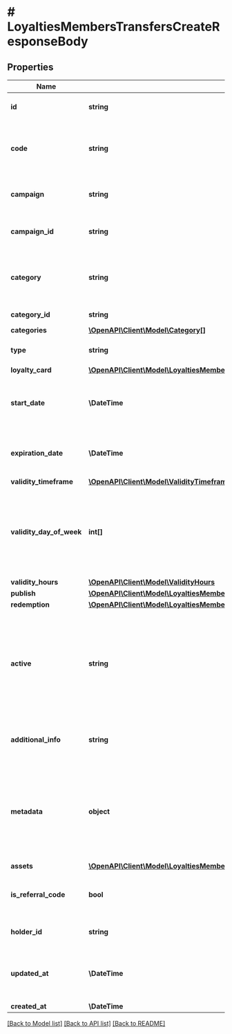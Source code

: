 # # LoyaltiesMembersTransfersCreateResponseBody

## Properties

Name | Type | Description | Notes
------------ | ------------- | ------------- | -------------
**id** | **string** | Assigned by the Voucherify API, identifies the voucher. | [optional]
**code** | **string** | A code that identifies a voucher. Pattern can use all letters of the English alphabet, Arabic numerals, and special characters. | [optional]
**campaign** | **string** | A unique campaign name, identifies the voucher&#39;s parent campaign. | [optional]
**campaign_id** | **string** | Assigned by the Voucherify API, identifies the voucher&#39;s parent campaign. | [optional]
**category** | **string** | Tag defining the category that this voucher belongs to. Useful when listing vouchers using the List Vouchers endpoint. | [optional]
**category_id** | **string** | Unique category ID assigned by Voucherify. | [optional]
**categories** | [**\OpenAPI\Client\Model\Category[]**](Category.md) |  | [optional]
**type** | **string** | Defines the type of the voucher. | [optional] [default to 'LOYALTY_CARD']
**loyalty_card** | [**\OpenAPI\Client\Model\LoyaltiesMembersTransfersCreateResponseBodyLoyaltyCard**](LoyaltiesMembersTransfersCreateResponseBodyLoyaltyCard.md) |  | [optional]
**start_date** | **\DateTime** | Activation timestamp defines when the code starts to be active in ISO 8601 format. Voucher is inactive before this date. | [optional]
**expiration_date** | **\DateTime** | Expiration timestamp defines when the code expires in ISO 8601 format. Voucher is inactive after this date. | [optional]
**validity_timeframe** | [**\OpenAPI\Client\Model\ValidityTimeframe**](ValidityTimeframe.md) |  |
**validity_day_of_week** | **int[]** | Integer array corresponding to the particular days of the week in which the voucher is valid.  - &#x60;0&#x60; Sunday - &#x60;1&#x60; Monday - &#x60;2&#x60; Tuesday - &#x60;3&#x60; Wednesday - &#x60;4&#x60; Thursday - &#x60;5&#x60; Friday - &#x60;6&#x60; Saturday | [optional]
**validity_hours** | [**\OpenAPI\Client\Model\ValidityHours**](ValidityHours.md) |  | [optional]
**publish** | [**\OpenAPI\Client\Model\LoyaltiesMembersTransfersCreateResponseBodyPublish**](LoyaltiesMembersTransfersCreateResponseBodyPublish.md) |  | [optional]
**redemption** | [**\OpenAPI\Client\Model\LoyaltiesMembersTransfersCreateResponseBodyRedemption**](LoyaltiesMembersTransfersCreateResponseBodyRedemption.md) |  | [optional]
**active** | **string** | A flag to toggle the voucher on or off. You can disable a voucher even though it&#39;s within the active period defined by the start_date and expiration_date.  - &#x60;true&#x60; indicates an active voucher - &#x60;false&#x60; indicates an inactive voucher | [optional]
**additional_info** | **string** | An optional field to keep any extra textual information about the code such as a code description and details. | [optional]
**metadata** | **object** | The metadata object stores all custom attributes assigned to the code. A set of key/value pairs that you can attach to a voucher object. It can be useful for storing additional information about the voucher in a structured format. | [optional]
**assets** | [**\OpenAPI\Client\Model\LoyaltiesMembersTransfersCreateResponseBodyAssets**](LoyaltiesMembersTransfersCreateResponseBodyAssets.md) |  | [optional]
**is_referral_code** | **bool** | Flag indicating whether this voucher is a referral code; &#x60;true&#x60; for campaign type &#x60;REFERRAL_PROGRAM&#x60;. | [optional]
**holder_id** | **string** | Unique identifier of the customer who owns the voucher. | [optional]
**updated_at** | **\DateTime** | Timestamp representing the date and time when the voucher was last updated in ISO 8601 format. | [optional]
**created_at** | **\DateTime** |  | [optional]

[[Back to Model list]](../../README.md#models) [[Back to API list]](../../README.md#endpoints) [[Back to README]](../../README.md)
